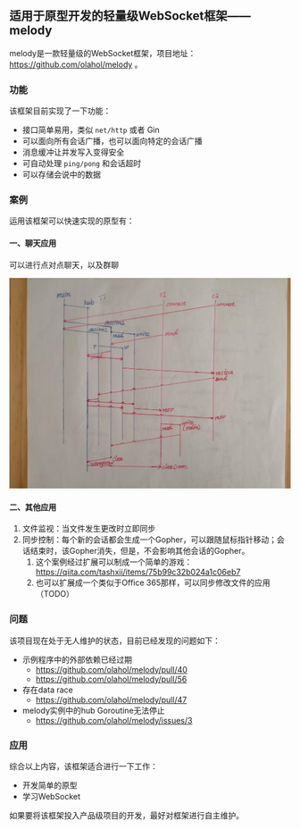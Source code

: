 ## 适用于原型开发的轻量级WebSocket框架——melody

melody是一款轻量级的WebSocket框架，项目地址：https://github.com/olahol/melody 。

### 功能

该框架目前实现了一下功能：
- 接口简单易用，类似 `net/http` 或者 Gin
- 可以面向所有会话广播，也可以面向特定的会话广播
- 消息缓冲让并发写入变得安全
- 可自动处理 `ping/pong` 和会话超时
- 可以存储会说中的数据

### 案例

运用该框架可以快速实现的原型有：

#### 一、聊天应用

可以进行点对点聊天，以及群聊

![流程图](./chat.jpg)

#### 二、其他应用

1. 文件监视：当文件发生更改时立即同步
2. 同步控制：每个新的会话都会生成一个Gopher，可以跟随鼠标指针移动；会话结束时，该Gopher消失，但是，不会影响其他会话的Gopher。
   1. 这个案例经过扩展可以制成一个简单的游戏：https://qiita.com/tashxii/items/75b99c32b024a1c06eb7
   2. 也可以扩展成一个类似于Office 365那样，可以同步修改文件的应用（TODO）

### 问题

该项目现在处于无人维护的状态，目前已经发现的问题如下：

* 示例程序中的外部依赖已经过期
  * https://github.com/olahol/melody/pull/40
  * https://github.com/olahol/melody/pull/56
* 存在data race
  * https://github.com/olahol/melody/pull/47
* melody实例中的hub Goroutine无法停止
  * https://github.com/olahol/melody/issues/3

### 应用

综合以上内容，该框架适合进行一下工作：

* 开发简单的原型
* 学习WebSocket

如果要将该框架投入产品级项目的开发，最好对框架进行自主维护。
